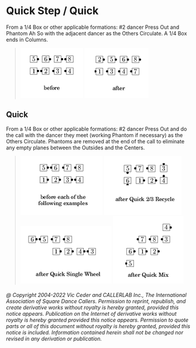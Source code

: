 
# Quick Step / Quick <anything>

From a 1/4 Box or other applicable formations: #2 dancer Press Out and 
Phantom Ah So with the adjacent dancer as the Others Circulate.
A 1/4 Box ends in Columns.

> 
> ![alt](quick-1.png)
> ![alt](quick-2.png)
> 

## Quick <anything>

From a 1/4 Box or other applicable formations: #2 dancer Press Out
and do the
<anything> call with the dancer they meet (working Phantom
if necessary) as the Others Circulate. Phantoms are removed at the
end of the call to eliminate any empty planes between the Outsides
and the Centers.


> 
> ![alt](quick-3.png)
> ![alt](quick-4.png)
> ![alt](quick-5.png)
> ![alt](quick-6.png)
> 

###### @ Copyright 2004-2022 Vic Ceder and CALLERLAB Inc., The International Association of Square Dance Callers. Permission to reprint, republish, and create derivative works without royalty is hereby granted, provided this notice appears. Publication on the Internet of derivative works without royalty is hereby granted provided this notice appears. Permission to quote parts or all of this document without royalty is hereby granted, provided this notice is included. Information contained herein shall not be changed nor revised in any derivation or publication.
